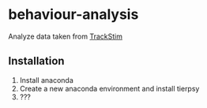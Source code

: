 # behaviour-analysis
Analyze data taken from [TrackStim](https://github.com/zhen-lab/TrackStim)

## Installation
1. Install anaconda
2. Create a new anaconda environment and install tierpsy
3. ???
